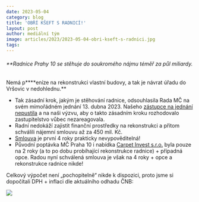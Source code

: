 ```yaml
---
date: 2023-05-04
category: blog
title: 'OBŘÍ KŠEFT S RADNICÍ!'
layout: post
author: mediální tým
image: articles/2023/2023-05-04-obri-kseft-s-radnici.jpg
tags:
---
```


###### **Radnice Prahy 10 se stěhuje do soukromého nájmu téměř za půl miliardy.  
Nemá p****eníze na rekonstrukci vlastní budovy, a tak je návrat úřadu do Vršovic v nedohlednu.**  

-   Tak zásadní krok, jakým je stěhování radnice, odsouhlasila Rada MČ na svém mimořádném jednání 13. dubna 2023. Našeho  [zástupce na jednání nepustila](https://www.facebook.com/photo?fbid=544843977833178&set=a.525911949726381)  a na naši výzvu, aby o takto zásadním kroku rozhodovalo zastupitelstvo vůbec nezareagovala.
-   Radní nedokáží zajistit finanční prostředky na rekonstrukci a přitom schválili nájemní smlouvu až za 450 mil. Kč.
-   [Smlouva](https://usneseni.praha10.cz/usneseni/usneseni/1820)  je první 4 roky prakticky nevypověditelná!
-   Původní poptávka MČ Praha 10 i nabídka  [Carpet Invest s.r.o.](https://www.carpetfacility.cz/management/)  byla pouze na 2 roky (a to po dobu probíhající rekonstrukce radnice) + případná opce. Radou nyní schválená smlouva je však na 4 roky + opce a rekonstrukce radnice nikde!

Celkový výpočet není „pochopitelně“ nikde k dispozici, proto jsme si dopočítali DPH + inflaci dle aktuálního odhadu ČNB:

![](https://pirati10.cz/wp-content/uploads/2023/05/Obrikseft02.jpg)

